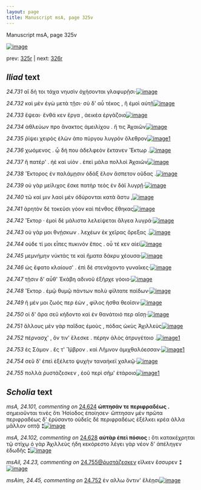 ```yaml
---
layout: page
title: Manuscript msA, page 325v
---
```


Manuscript msA, page 325v

[![image](http://www.homermultitext.org/iipsrv?OBJ=IIP,1.0&FIF=/project/homer/pyramidal/deepzoom/hmt/vaimg/2017a/VA325VN_0827.tif&WID=100&CVT=JPEG)](http://www.homermultitext.org/ict2/?urn=urn:cite2:hmt:vaimg.2017a:VA325VN_0827)

prev:  [325r](../325r) | next:  [326r](../326r)

## *Iliad* text

*24.731* <a id="24.731"/> αἳ δή τοι τάχα νηυσὶν ὀχήσονται γλαφυρῇσι·[![image](http://www.homermultitext.org/iipsrv?OBJ=IIP,1.0&FIF=/project/homer/pyramidal/deepzoom/hmt/vaimg/2017a/VA325VN_0827.tif&RGN=0.464,0.2312,0.407,0.0293&WID=1000&CVT=JPEG)](http://www.homermultitext.org/ict2/?urn=urn:cite2:hmt:vaimg.2017a:VA325VN_0827@0.464,0.2312,0.407,0.0293)

*24.732* <a id="24.732"/> καὶ μὲν ἐγὼ μετὰ τῇσι· σὺ δ' αὖ τέκος , ἢ ἐμοὶ αὐτῇ[![image](http://www.homermultitext.org/iipsrv?OBJ=IIP,1.0&FIF=/project/homer/pyramidal/deepzoom/hmt/vaimg/2017a/VA325VN_0827.tif&RGN=0.464,0.2538,0.419,0.027&WID=1000&CVT=JPEG)](http://www.homermultitext.org/ict2/?urn=urn:cite2:hmt:vaimg.2017a:VA325VN_0827@0.464,0.2538,0.419,0.027)

*24.733* <a id="24.733"/> ἕψεαι· ἔνθά κεν ἔργα , ἀεικέα ἐργάζοιο[![image](http://www.homermultitext.org/iipsrv?OBJ=IIP,1.0&FIF=/project/homer/pyramidal/deepzoom/hmt/vaimg/2017a/VA325VN_0827.tif&RGN=0.456,0.271,0.361,0.0278&WID=1000&CVT=JPEG)](http://www.homermultitext.org/ict2/?urn=urn:cite2:hmt:vaimg.2017a:VA325VN_0827@0.456,0.271,0.361,0.0278)

*24.734* <a id="24.734"/> ἀθλεύων προ ἄνακτος ἀμειλίχου . ἤ τις Ἀχαιῶν[![image](http://www.homermultitext.org/iipsrv?OBJ=IIP,1.0&FIF=/project/homer/pyramidal/deepzoom/hmt/vaimg/2017a/VA325VN_0827.tif&RGN=0.463,0.292,0.401,0.0278&WID=1000&CVT=JPEG)](http://www.homermultitext.org/ict2/?urn=urn:cite2:hmt:vaimg.2017a:VA325VN_0827@0.463,0.292,0.401,0.0278)

*24.735* <a id="24.735"/> ῥίψει χειρὸς ἑλὼν ἀπο πύργου λυγρὸν ὄλεθρον[![image](http://www.homermultitext.org/iipsrv?OBJ=IIP,1.0&FIF=/project/homer/pyramidal/deepzoom/hmt/vaimg/2017a/VA325VN_0827.tif&RGN=0.463,0.292,0.401,0.0278&WID=1000&CVT=JPEG)](http://www.homermultitext.org/ict2/?urn=urn:cite2:hmt:vaimg.2017a:VA325VN_0827@0.463,0.292,0.401,0.0278)[1](#msA_24.108)

*24.736* <a id="24.736"/> χωόμενος . ᾧ δή που ἀδελφεὸν ἔκτανεν Ἕκτωρ .[![image](http://www.homermultitext.org/iipsrv?OBJ=IIP,1.0&FIF=/project/homer/pyramidal/deepzoom/hmt/vaimg/2017a/VA325VN_0827.tif&RGN=0.466,0.3281,0.42,0.0278&WID=1000&CVT=JPEG)](http://www.homermultitext.org/ict2/?urn=urn:cite2:hmt:vaimg.2017a:VA325VN_0827@0.466,0.3281,0.42,0.0278)

*24.737* <a id="24.737"/> ἢ πατέρ' . ἠὲ καὶ υἱὸν . ἐπεὶ μάλα πολλοὶ Ἀχαιῶν[![image](http://www.homermultitext.org/iipsrv?OBJ=IIP,1.0&FIF=/project/homer/pyramidal/deepzoom/hmt/vaimg/2017a/VA325VN_0827.tif&RGN=0.467,0.3446,0.4,0.0278&WID=1000&CVT=JPEG)](http://www.homermultitext.org/ict2/?urn=urn:cite2:hmt:vaimg.2017a:VA325VN_0827@0.467,0.3446,0.4,0.0278)

*24.738* <a id="24.738"/> Ἕκτορος ἐν παλάμῃσιν ὀδὰξ ἕλον ἄσπετον οῦδας .[![image](http://www.homermultitext.org/iipsrv?OBJ=IIP,1.0&FIF=/project/homer/pyramidal/deepzoom/hmt/vaimg/2017a/VA325VN_0827.tif&RGN=0.467,0.3641,0.432,0.0278&WID=1000&CVT=JPEG)](http://www.homermultitext.org/ict2/?urn=urn:cite2:hmt:vaimg.2017a:VA325VN_0827@0.467,0.3641,0.432,0.0278)

*24.739* <a id="24.739"/> οὐ γὰρ μείλιχος ἔσκε πατὴρ τεὸς ἐν δάϊ λυγρῇ·[![image](http://www.homermultitext.org/iipsrv?OBJ=IIP,1.0&FIF=/project/homer/pyramidal/deepzoom/hmt/vaimg/2017a/VA325VN_0827.tif&RGN=0.467,0.3851,0.427,0.0278&WID=1000&CVT=JPEG)](http://www.homermultitext.org/ict2/?urn=urn:cite2:hmt:vaimg.2017a:VA325VN_0827@0.467,0.3851,0.427,0.0278)

*24.740* <a id="24.740"/> τῶ καί μιν λαοὶ μὲν ὀδύρονται κατὰ ἄστυ ,[![image](http://www.homermultitext.org/iipsrv?OBJ=IIP,1.0&FIF=/project/homer/pyramidal/deepzoom/hmt/vaimg/2017a/VA325VN_0827.tif&RGN=0.462,0.4062,0.396,0.0278&WID=1000&CVT=JPEG)](http://www.homermultitext.org/ict2/?urn=urn:cite2:hmt:vaimg.2017a:VA325VN_0827@0.462,0.4062,0.396,0.0278)

*24.741* <a id="24.741"/> ἀρητὸν δὲ τοκεῦσι γόον καὶ πένθος ἔθηκας[![image](http://www.homermultitext.org/iipsrv?OBJ=IIP,1.0&FIF=/project/homer/pyramidal/deepzoom/hmt/vaimg/2017a/VA325VN_0827.tif&RGN=0.469,0.4242,0.409,0.0255&WID=1000&CVT=JPEG)](http://www.homermultitext.org/ict2/?urn=urn:cite2:hmt:vaimg.2017a:VA325VN_0827@0.469,0.4242,0.409,0.0255)

*24.742* <a id="24.742"/> Ἕκτορ · ἐμοὶ δὲ μάλιστα λελείψεται ἄλγεα λυγρά·[![image](http://www.homermultitext.org/iipsrv?OBJ=IIP,1.0&FIF=/project/homer/pyramidal/deepzoom/hmt/vaimg/2017a/VA325VN_0827.tif&RGN=0.464,0.4392,0.432,0.0278&WID=1000&CVT=JPEG)](http://www.homermultitext.org/ict2/?urn=urn:cite2:hmt:vaimg.2017a:VA325VN_0827@0.464,0.4392,0.432,0.0278)

*24.743* <a id="24.743"/> οὐ γάρ μοι θνῄσκων . λεχέων ἐκ χεῖρας ὄρεξας .[![image](http://www.homermultitext.org/iipsrv?OBJ=IIP,1.0&FIF=/project/homer/pyramidal/deepzoom/hmt/vaimg/2017a/VA325VN_0827.tif&RGN=0.469,0.4595,0.422,0.0315&WID=1000&CVT=JPEG)](http://www.homermultitext.org/ict2/?urn=urn:cite2:hmt:vaimg.2017a:VA325VN_0827@0.469,0.4595,0.422,0.0315)

*24.744* <a id="24.744"/> οὐδε τί μοι εἶπες πυκινὸν ἔπος . οὗ τέ κεν αἰεὶ[![image](http://www.homermultitext.org/iipsrv?OBJ=IIP,1.0&FIF=/project/homer/pyramidal/deepzoom/hmt/vaimg/2017a/VA325VN_0827.tif&RGN=0.467,0.479,0.397,0.0248&WID=1000&CVT=JPEG)](http://www.homermultitext.org/ict2/?urn=urn:cite2:hmt:vaimg.2017a:VA325VN_0827@0.467,0.479,0.397,0.0248)

*24.745* <a id="24.745"/> μεμνήμην νύκτάς τε καὶ ἤματα δάκρυ χέουσα·[![image](http://www.homermultitext.org/iipsrv?OBJ=IIP,1.0&FIF=/project/homer/pyramidal/deepzoom/hmt/vaimg/2017a/VA325VN_0827.tif&RGN=0.47,0.497,0.436,0.027&WID=1000&CVT=JPEG)](http://www.homermultitext.org/ict2/?urn=urn:cite2:hmt:vaimg.2017a:VA325VN_0827@0.47,0.497,0.436,0.027)

*24.746* <a id="24.746"/> ὡς ἔφατο κλαίουσ' . ἐπὶ δὲ στενάχοντο γυναῖκες·[![image](http://www.homermultitext.org/iipsrv?OBJ=IIP,1.0&FIF=/project/homer/pyramidal/deepzoom/hmt/vaimg/2017a/VA325VN_0827.tif&RGN=0.473,0.5128,0.411,0.0308&WID=1000&CVT=JPEG)](http://www.homermultitext.org/ict2/?urn=urn:cite2:hmt:vaimg.2017a:VA325VN_0827@0.473,0.5128,0.411,0.0308)

*24.747* <a id="24.747"/> τῇσιν δ' αὖθ' Ἑκάβη αδινοῦ ἐξῆρχε γόοιο·[![image](http://www.homermultitext.org/iipsrv?OBJ=IIP,1.0&FIF=/project/homer/pyramidal/deepzoom/hmt/vaimg/2017a/VA325VN_0827.tif&RGN=0.472,0.533,0.385,0.0308&WID=1000&CVT=JPEG)](http://www.homermultitext.org/ict2/?urn=urn:cite2:hmt:vaimg.2017a:VA325VN_0827@0.472,0.533,0.385,0.0308)

*24.748* <a id="24.748"/> Ἕκτορ . ἐμῷ θυμῷ πάντων πολὺ φίλτατε παίδων·[![image](http://www.homermultitext.org/iipsrv?OBJ=IIP,1.0&FIF=/project/homer/pyramidal/deepzoom/hmt/vaimg/2017a/VA325VN_0827.tif&RGN=0.474,0.5503,0.431,0.033&WID=1000&CVT=JPEG)](http://www.homermultitext.org/ict2/?urn=urn:cite2:hmt:vaimg.2017a:VA325VN_0827@0.474,0.5503,0.431,0.033)

*24.749* <a id="24.749"/> ῆ μέν μοι ζωός περ ἐὼν , φίλος ῆσθα θεοῖσιν·[![image](http://www.homermultitext.org/iipsrv?OBJ=IIP,1.0&FIF=/project/homer/pyramidal/deepzoom/hmt/vaimg/2017a/VA325VN_0827.tif&RGN=0.473,0.5713,0.407,0.0278&WID=1000&CVT=JPEG)](http://www.homermultitext.org/ict2/?urn=urn:cite2:hmt:vaimg.2017a:VA325VN_0827@0.473,0.5713,0.407,0.0278)

*24.750* <a id="24.750"/> οἱ δ' ἄρα σεῦ κήδοντο καὶ ἐν θανάτοιό περ αἴσῃ·[![image](http://www.homermultitext.org/iipsrv?OBJ=IIP,1.0&FIF=/project/homer/pyramidal/deepzoom/hmt/vaimg/2017a/VA325VN_0827.tif&RGN=0.472,0.5908,0.415,0.0255&WID=1000&CVT=JPEG)](http://www.homermultitext.org/ict2/?urn=urn:cite2:hmt:vaimg.2017a:VA325VN_0827@0.472,0.5908,0.415,0.0255)

*24.751* <a id="24.751"/> ἄλλους μὲν γὰρ παῖδας ἐμοὺς , πόδας ὠκὺς Ἀχιλλεὺς[![image](http://www.homermultitext.org/iipsrv?OBJ=IIP,1.0&FIF=/project/homer/pyramidal/deepzoom/hmt/vaimg/2017a/VA325VN_0827.tif&RGN=0.471,0.6074,0.424,0.0278&WID=1000&CVT=JPEG)](http://www.homermultitext.org/ict2/?urn=urn:cite2:hmt:vaimg.2017a:VA325VN_0827@0.471,0.6074,0.424,0.0278)

*24.752* <a id="24.752"/> πέρνασχ' , ὅν τιν' ἕλεσκε . πέρην ἁλὸς ἀτρυγέτοιο .[![image](http://www.homermultitext.org/iipsrv?OBJ=IIP,1.0&FIF=/project/homer/pyramidal/deepzoom/hmt/vaimg/2017a/VA325VN_0827.tif&RGN=0.468,0.6291,0.424,0.0278&WID=1000&CVT=JPEG)](http://www.homermultitext.org/ict2/?urn=urn:cite2:hmt:vaimg.2017a:VA325VN_0827@0.468,0.6291,0.424,0.0278)[1](#msAim_24.45)

*24.753* <a id="24.753"/> ἐς Σάμον . ἔς τ' Ἴ̈μβρον . καὶ Λῆμνον ἀμιχθαλόεσσαν·[![image](http://www.homermultitext.org/iipsrv?OBJ=IIP,1.0&FIF=/project/homer/pyramidal/deepzoom/hmt/vaimg/2017a/VA325VN_0827.tif&RGN=0.469,0.6486,0.432,0.024&WID=1000&CVT=JPEG)](http://www.homermultitext.org/ict2/?urn=urn:cite2:hmt:vaimg.2017a:VA325VN_0827@0.469,0.6486,0.432,0.024)[1](#msA_24.109)

*24.754* <a id="24.754"/> σεῦ δ' ἐπεὶ ἐξέλετο ψυχὴν ταναήκεϊ χαλκῷ·[![image](http://www.homermultitext.org/iipsrv?OBJ=IIP,1.0&FIF=/project/homer/pyramidal/deepzoom/hmt/vaimg/2017a/VA325VN_0827.tif&RGN=0.469,0.6644,0.402,0.0285&WID=1000&CVT=JPEG)](http://www.homermultitext.org/ict2/?urn=urn:cite2:hmt:vaimg.2017a:VA325VN_0827@0.469,0.6644,0.402,0.0285)

*24.755* <a id="24.755"/> πολλὰ ῥυστάζεσκεν , ἑοῦ περὶ σῆμ' ἑτάροιο[![image](http://www.homermultitext.org/iipsrv?OBJ=IIP,1.0&FIF=/project/homer/pyramidal/deepzoom/hmt/vaimg/2017a/VA325VN_0827.tif&RGN=0.464,0.6817,0.385,0.042&WID=1000&CVT=JPEG)](http://www.homermultitext.org/ict2/?urn=urn:cite2:hmt:vaimg.2017a:VA325VN_0827@0.464,0.6817,0.385,0.042)[1](#msAil_24.23)

## *Scholia* text

*msA, 24.101, commenting on* [24.624](#24.624)  <a id="msA_24.101"/> **ώπτησάν τε περιφραδέως .** σημειοῦνται τινὲς ὅτι Ἡσίοδος ἐποίησεν· ὥπτησαν μὲν πρῶτα περιφραδέως δ' ἐρύσαντο οὐδεῖς δὲ περιφραδέως ἐξέλκει κρέα ἀλλα μᾶλλον οπτᾷ ⁑[![image](http://www.homermultitext.org/iipsrv?OBJ=IIP,1.0&FIF=/project/homer/pyramidal/deepzoom/hmt/vaimg/2017a/VA325VN_0827.tif&RGN=0.2,0.241,0.235,0.0773&WID=1000&CVT=JPEG)](http://www.homermultitext.org/ict2/?urn=urn:cite2:hmt:vaimg.2017a:VA325VN_0827@0.2,0.241,0.235,0.0773)

*msA, 24.102, commenting on* [24.628](#24.628)  <a id="msA_24.102"/> **αὐτὰρ ἐπεὶ πόσιος :** ὅτι κατακέχρηται τῷ στίχῳ ὁ γὰρ Ἀχιλλεὺς ήδη κεκόρεστο λέγει γὰρ νέον δ' ἀπέληγεν ἐδωδῆς ⁑[![image](http://www.homermultitext.org/iipsrv?OBJ=IIP,1.0&FIF=/project/homer/pyramidal/deepzoom/hmt/vaimg/2017a/VA325VN_0827.tif&RGN=0.202,0.6389,0.226,0.1029&WID=1000&CVT=JPEG)](http://www.homermultitext.org/ict2/?urn=urn:cite2:hmt:vaimg.2017a:VA325VN_0827@0.202,0.6389,0.226,0.1029)

*msAil, 24.23, commenting on* [24.755@ῥυστάζεσκεν](#24.755@ῥυστάζεσκεν)  <a id="msAil_24.23"/> εῖλκεν ἔσσυρεν ⁑[![image](http://www.homermultitext.org/iipsrv?OBJ=IIP,1.0&FIF=/project/homer/pyramidal/deepzoom/hmt/vaimg/2017a/VA325VN_0827.tif&RGN=0.607,0.6817,0.074,0.0143&WID=1000&CVT=JPEG)](http://www.homermultitext.org/ict2/?urn=urn:cite2:hmt:vaimg.2017a:VA325VN_0827@0.607,0.6817,0.074,0.0143)

*msAim, 24.45, commenting on* [24.752](#24.752)  <a id="msAim_24.45"/> ἐν αλλω ὅντιν' ἕλέῃσι[![image](http://www.homermultitext.org/iipsrv?OBJ=IIP,1.0&FIF=/project/homer/pyramidal/deepzoom/hmt/vaimg/2017a/VA325VN_0827.tif&RGN=0.412,0.6329,0.048,0.0398&WID=1000&CVT=JPEG)](http://www.homermultitext.org/ict2/?urn=urn:cite2:hmt:vaimg.2017a:VA325VN_0827@0.412,0.6329,0.048,0.0398)
